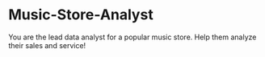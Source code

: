 # Music-Store-Analyst
You are the lead data analyst for a popular music store. Help them analyze their sales and service!
